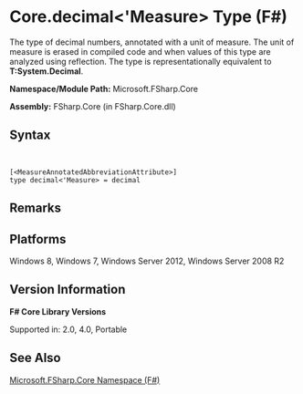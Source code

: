 # Core.decimal<'Measure> Type (F#)

The type of decimal numbers, annotated with a unit of measure. The unit of measure is erased in compiled code and when values of this type are analyzed using reflection. The type is representationally equivalent to **T:System.Decimal**.

**Namespace/Module Path:** Microsoft.FSharp.Core

**Assembly:** FSharp.Core (in FSharp.Core.dll)


## Syntax


```


[<MeasureAnnotatedAbbreviationAttribute>]
type decimal<'Measure> = decimal

```



## Remarks

## Platforms
Windows 8, Windows 7, Windows Server 2012, Windows Server 2008 R2


## Version Information
**F# Core Library Versions**

Supported in: 2.0, 4.0, Portable




## See Also
[Microsoft.FSharp.Core Namespace &#40;F&#35;&#41;](Microsoft.FSharp.Core-Namespace-%5BFSharp%5D.md)

